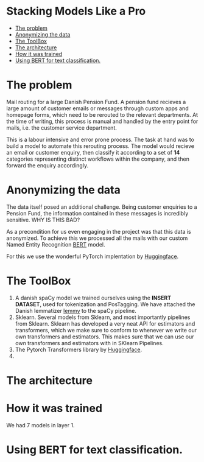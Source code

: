 # Stacking Models Like a Pro

* [The problem](#the-problem)
* [Anonymizing the data](#anonymizing-the-data)
* [The ToolBox](#the-toolbox)
* [The architecture](#the-architecture)
* [How it was trained](#how-it-was-trained)
* [Using BERT for text classification.](#using-bert-for-text-classification)

# The problem

Mail routing for a large Danish Pension Fund. A pension fund recieves a large amount of customer emails or messages through
custom apps and homepage forms, which need to be rerouted to the relevant departments.
At the time of writing, this process is manual and handled by the entry point for mails, i.e. the customer service department.

This is a labour intensive and error prone process. The task at hand was to build a model to automate this rerouting process.
The model would recieve an email or customer enquiry, then classify it according to a set of **14** categories representing distinct
workflows within the company, and then forward the enquiry accordingly.


# Anonymizing the data

The data itself posed an additional challenge. Being customer enquiries to a Pension Fund, the information contained in these
messages is incredibly sensitive. WHY IS THIS BAD?

As a precondition for us even engaging in the project was that this data is anonymized. To achieve this we processed all the mails
with our custom Named Entity Recognition [BERT](https://github.com/google-research/bert) model.

For this we use the wonderful PyTorch implentation by [Huggingface](https://github.com/huggingface/transformers).

# The ToolBox

1) A danish spaCy model we trained ourselves using the **INSERT DATASET**, used for tokenization and PosTagging. We have attached the Danish lemmatizer [lemmy](https://github.com/sorenlind/lemmy) to the spaCy pipeline.
2) Sklearn. Several models from Sklearn, and most importantly pipelines from Sklearn. Sklearn has developed a very neat API for estimators and transformers, which we make sure to conform to whenever we write our own transformers and estimators. This makes sure that we can use our own transformers and estimators with in SKlearn Pipelines.
3) The Pytorch Transformers library by [Huggingface](https://github.com/huggingface/transformers).
4) 


# The architecture

# How it was trained

We had 7 models in layer 1. 


# Using BERT for text classification.


